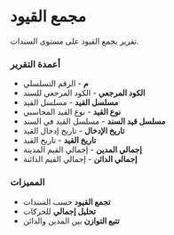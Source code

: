# مجمع القيود
تقرير يجمع القيود على مستوى السندات.

### أعمدة التقرير
- **م** - الرقم التسلسلي
- **الكود المرجعي** - الكود المرجعي للسند
- **مسلسل القيد** - مسلسل القيد
- **نوع القيد** - نوع القيد المحاسبي
- **مسلسل قيد السند** - مسلسل القيد في السند
- **تاريخ الإدخال** - تاريخ إدخال القيد
- **تاريخ القيد** - تاريخ القيد
- **إجمالي المدين** - إجمالي القيم المدينة
- **إجمالي الدائن** - إجمالي القيم الدائنة

### المميزات
- **تجمع القيود** حسب السندات
- **تحليل إجمالي** للحركات
- **تتبع التوازن** بين المدين والدائن

